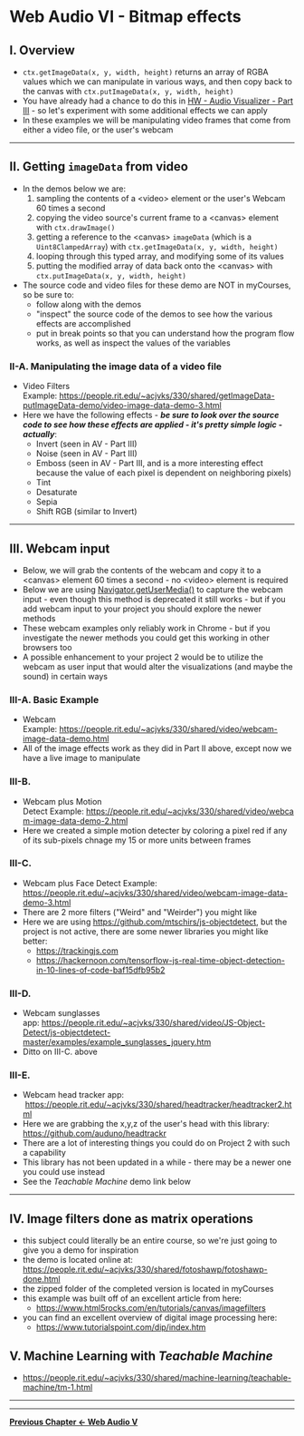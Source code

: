 # Web Audio VI - Bitmap effects

## I. Overview

- `ctx.getImageData(x, y, width, height)` returns an array of RGBA values which we can manipulate in various ways, and then copy back to the canvas with `ctx.putImageData(x, y, width, height)`
- You have already had a chance to do this in [HW - Audio Visualizer - Part III](./HW-AV-2195-3.md) - so let's experiment with some additional effects we can apply
- In these examples we will be manipulating video frames that come from either a video file, or the user's webcam 

<hr>

## II. Getting `imageData` from video
- In the demos below we are:
  1) sampling the contents of a &lt;video> element or the user's Webcam 60 times a second
  2) copying the video source's current frame to a &lt;canvas> element with `ctx.drawImage()`
  3) getting a reference to the &lt;canvas> `imageData` (which is a `Uint8ClampedArray`) with `ctx.getImageData(x, y, width, height)`
  4) looping through this typed array, and modifying some of its values
  5) putting the modified array of data back onto the &lt;canvas> with `ctx.putImageData(x, y, width, height)`
- The source code and video files for these demo are NOT in myCourses, so be sure to:
  - follow along with the demos
  - "inspect" the source code of the demos to see how the various effects are accomplished
  - put in break points so that you can understand how the program flow works, as well as inspect the values of the variables

### II-A. Manipulating the image data of a video file

- Video Filters Example: https://people.rit.edu/~acjvks/330/shared/getImageData-putImageData-demo/video-image-data-demo-3.html
- Here we have the following effects - ***be sure to look over the source code to see how these effects are applied - it's pretty simple logic - actually***:
  - Invert (seen in AV - Part III)
  - Noise (seen in AV - Part III)
  - Emboss (seen in AV - Part III, and is a more interesting effect because the value of each pixel is dependent on neighboring pixels)
  - Tint
  - Desaturate
  - Sepia
  - Shift RGB (similar to Invert)
  
<hr>

## III. Webcam input
- Below, we will grab the contents of the webcam and copy it to a &lt;canvas> element 60 times a second - no  &lt;video> element is required
- Below we are using [Navigator.getUserMedia()](https://developer.mozilla.org/en-US/docs/Web/API/Navigator/getUserMedia) to capture the webcam input - even though this method is deprecated it still works - but if you add webcam input to your project you should explore the newer methods
- These webcam examples only reliably work in Chrome - but if you investigate the newer methods you could get this working in other browsers too
- A possible enhancement to your project 2 would be to utilize the webcam as user input that would alter the visualizations (and maybe the sound) in certain ways

### III-A. Basic Example
- Webcam Example: https://people.rit.edu/~acjvks/330/shared/video/webcam-image-data-demo.html
- All of the image effects work as they did in Part II above, except now we have a live image to manipulate

### III-B. 
- Webcam plus Motion Detect Example: https://people.rit.edu/~acjvks/330/shared/video/webcam-image-data-demo-2.html
- Here we created a simple motion detecter by coloring a pixel red if any of its sub-pixels chnage my 15 or more units between frames

### III-C. 
- Webcam plus Face Detect Example: https://people.rit.edu/~acjvks/330/shared/video/webcam-image-data-demo-3.html
- There are 2 more filters ("Weird" and "Weirder") you might like
- Here we are using https://github.com/mtschirs/js-objectdetect, but the project is not active, there are some newer libraries you might like better:
  - https://trackingjs.com
  - https://hackernoon.com/tensorflow-js-real-time-object-detection-in-10-lines-of-code-baf15dfb95b2
  

### III-D. 
- Webcam sunglasses app: https://people.rit.edu/~acjvks/330/shared/video/JS-Object-Detect/js-objectdetect-master/examples/example_sunglasses_jquery.htm
- Ditto on III-C. above

### III-E. 
- Webcam head tracker app:  https://people.rit.edu/~acjvks/330/shared/headtracker/headtracker2.html
- Here we are grabbing the x,y,z of the user's head with this library: https://github.com/auduno/headtrackr
- There are a lot of interesting things you could do on Project 2 with such a capability
- This library has not been updated in a while - there may be a newer one you could use instead
- See the *Teachable Machine* demo link below

<hr>

## IV.  Image filters done as matrix operations
- this subject could literally be an entire course, so we're just going to give you a demo for inspiration 
- the demo is located online at: https://people.rit.edu/~acjvks/330/shared/fotoshawp/fotoshawp-done.html
- the zipped folder of the completed version is located in myCourses
- this example was built off of an excellent article from here:
  - https://www.html5rocks.com/en/tutorials/canvas/imagefilters
- you can find an excellent overview of digital image processing here: 
  - https://www.tutorialspoint.com/dip/index.htm

## V. Machine Learning with *Teachable Machine*
- https://people.rit.edu/~acjvks/330/shared/machine-learning/teachable-machine/tm-1.html

<hr><hr>

**[Previous Chapter <- Web Audio V](demo-web-audio-5.md)**
